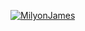 [![MilyonJames](https://github-readme-stats-git-masterorgs-github-readme-stats-team.vercel.app/api?username=MilyonJames&theme=algolia&custom_title=MilyonJames&show_icons=true)](https://github.com/anuraghazra/github-readme-stats)
